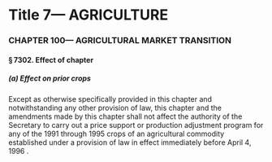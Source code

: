 
# Title 7— AGRICULTURE
### CHAPTER 100— AGRICULTURAL MARKET TRANSITION
#### § 7302. Effect of chapter
##### (a) Effect on prior crops

Except as otherwise specifically provided in this chapter and notwithstanding any other provision of law, this chapter and the amendments made by this chapter shall not affect the authority of the Secretary to carry out a price support or production adjustment program for any of the 1991 through 1995 crops of an agricultural commodity established under a provision of law in effect immediately before April 4, 1996 .
